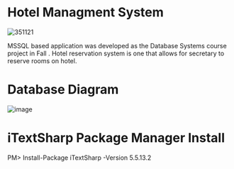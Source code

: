 # Hotel Managment System



![351121](https://user-images.githubusercontent.com/86951716/153276601-784e5a1a-9114-4021-a0a4-10d8e8b5ec9d.jpg)

MSSQL based application was developed as the Database Systems course  project in Fall . Hotel reservation system is one that allows for secretary to reserve rooms on hotel. 
  
# Database Diagram
![image](https://user-images.githubusercontent.com/86951716/153279996-e03afdfa-533a-4281-9796-fbb6fc2614e6.png)

# iTextSharp Package Manager Install
PM> Install-Package iTextSharp -Version 5.5.13.2
